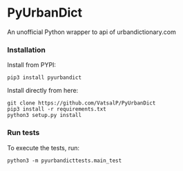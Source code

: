 # PyUrbanDict
An unofficial Python wrapper to api of urbandictionary.com

### Installation

Install from PYPI:
```
pip3 install pyurbandict
```
Install directly from here:
```
git clone https://github.com/VatsalP/PyUrbanDict
pip3 install -r requirements.txt
python3 setup.py install
```

### Run tests

To execute the tests, run:

```
python3 -m pyurbandicttests.main_test
```
